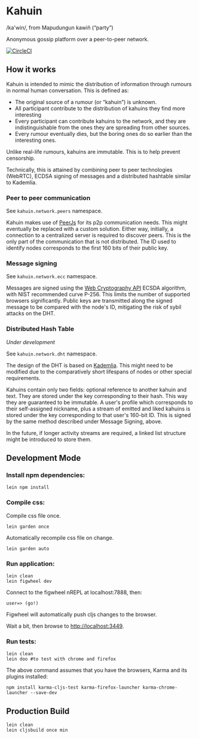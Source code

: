 # Kahuin

/ka'win/, from Mapudungun kawiñ ‎(“party”)

Anonymous gossip platform over a peer-to-peer network.

[![CircleCI](https://circleci.com/gh/polymeris/kahuin.svg?style=svg)](https://circleci.com/gh/polymeris/kahuin)

## How it works

Kahuin is intended to mimic the distribution of information through rumours in normal human
conversation. This is defined as:

 * The original source of a rumour (or “kahuin”) is unknown.
 * All participant contribute to the distribution of kahuins they find more interesting
 * Every participant can contribute kahuins to the network, and they are indistinguishable from
   the ones they are spreading from other sources.
 * Every rumour eventually dies, but the boring ones do so earlier than the interesting ones.

Unlike real-life rumours, kahuins are immutable. This is to help prevent censorship.

Technically, this is attained by combining peer to peer technologies (WebRTC), ECDSA signing of
messages and a distributed hashtable similar to Kademlia.

### Peer to peer communication

See `kahuin.network.peers` namespace.

Kahuin makes use of [PeerJs](http://peerjs.com/) for its p2p communication needs. This might
eventually be replaced with a custom solution. Either way, initially, a connection to a centralized
server is required to discover peers. This is the only part of the communication that is not
distributed. The ID used to identify nodes corresponds to the first 160 bits of their public key.

### Message signing

See `kahuin.network.ecc` namespace.

Messages are signed using the [Web Cryptography API](https://www.w3.org/TR/WebCryptoAPI/)
ECSDA algorithm, with NIST recommended curve P-256. This limits the number of supported browsers
significantly. Public keys are transmitted along the signed message to be compared with the node's
ID, mitigating the risk of sybil attacks on the DHT.

### Distributed Hash Table

*Under development*

See `kahuin.network.dht` namespace.

The design of the DHT is based on [Kademlia](http://www.scs.stanford.edu/~dm/home/papers/kpos.pdf).
This might need to be modified due to the comparatively short lifespans of nodes or other special
requirements.

Kahuins contain only two fields: optional reference to another kahuin and text. They are stored
under the key corresponding to their hash. This way they are guaranteed to be immutable. A user's
profile which corresponds to their self-assigned nickname, plus a stream of emitted and liked
kahuins is stored under the key corresponding to that user's 160-bit ID. This is signed by the same
method described under Message Signing, above.

In the future, if longer activity streams are required, a linked list structure might be introduced
to store them.

## Development Mode

### Install npm dependencies:

    lein npm install

### Compile css:

Compile css file once.

    lein garden once

Automatically recompile css file on change.

    lein garden auto

### Run application:

    lein clean
    lein figwheel dev

Connect to the figwheel nREPL at localhost:7888, then:

    user=> (go!)

Figwheel will automatically push cljs changes to the browser.

Wait a bit, then browse to [http://localhost:3449](http://localhost:3449).

### Run tests:

    lein clean
    lein doo #to test with chrome and firefox

The above command assumes that you have the browsers, Karma and its plugins installed:

    npm install karma-cljs-test karma-firefox-launcher karma-chrome-launcher --save-dev

## Production Build

    lein clean
    lein cljsbuild once min